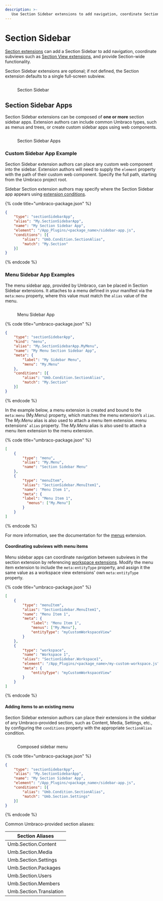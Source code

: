 ```yaml
---
description: >-
   Use Section Sidebar extensions to add navigation, coordinate Section Views, and provide additional functionality inside Section extensions.
---
```


# Section Sidebar

[Section extensions](./section.md) can add a Section Sidebar to add navigation, coordinate subviews such as
[Section View extensions](./section-view.md), and provide Section-wide functionality.

Section Sidebar extensions are optional; if not defined, the Section extension defaults to a single full-screen subview.

<figure><img src="../../../../.gitbook/assets/section-sidebar.svg" alt=""><figcaption><p>Section Sidebar</p></figcaption></figure>

## Section Sidebar Apps

Section Sidebar extensions can be composed of **one or more** section sidebar apps. Extension authors can include common Umbraco types, such as menus and trees, or create custom sidebar apps using web components.

<figure><img src="../../../../.gitbook/assets/section-sidebar-apps.svg" alt=""><figcaption><p>Section Sidebar Apps</p></figcaption></figure>

### Custom Sidebar App Example

Section Sidebar extension authors can place any custom web component into the sidebar. Extension authors will need to
supply the `element` property with the path of their custom web component. Specify the full path, starting from the 
Umbraco project root.

Sidebar Section extension authors may specify where the Section Sidebar app appears using
[extension conditions](../condition.md).

{% code title="umbraco-package.json" %}
```json
{
    "type": "sectionSidebarApp", 
    "alias": "My.SectionSidebarApp", 
    "name": "My Section Sidebar App", 
    "element": "/App_Plugins/<package_name>/sidebar-app.js",
    "conditions": [{
        "alias": "Umb.Condition.SectionAlias",
        "match": "My.Section"
    }]
}
```
{% endcode %}

### Menu Sidebar App Examples

The menu sidebar app, provided by Umbraco, can be placed in Section Sidebar extensions. It attaches to a menu defined in your manifest via the `meta:menu` property, where this value must match the `alias` value of the menu.

<figure><img src="../../../../.gitbook/assets/section-menu-sidebar-app.svg" alt=""><figcaption><p>Menu Sidebar App</p></figcaption></figure>

{% code title="umbraco-package.json" %}
```json
{
    "type": "sectionSidebarApp",
    "kind": "menu",
    "alias": "My.SectionSidebarApp.MyMenu",
    "name": "My Menu Section Sidebar App",
    "meta": {
        "label": "My Sidebar Menu",
        "menu": "My.Menu"
    },
    "conditions": [{
        "alias": "Umb.Condition.SectionAlias",
        "match": "My.Section"
    }]
}
```
{% endcode %}

In the example below, a menu extension is created and bound to the `meta:menu` (My.Menu) property, which matches the menu extension’s `alias`. The _My.Menu_ alias is also used to attach a menu item extension.
menu extensions' `alias` property. The *My.Menu* alias is also used to attach a menu item extension to the menu
extension.

{% code title="umbraco-package.json" %}
```json
[
    {
        "type": "menu",
        "alias": "My.Menu",
        "name": "Section Sidebar Menu"
    },
    {
        "type": "menuItem",
        "alias": "SectionSidebar.MenuItem1",
        "name": "Menu Item 1",
        "meta": {
        "label": "Menu Item 1",
          "menus": ["My.Menu"]
        }
    }
]
```
{% endcode %}

For more information, see the documentation for the [menus](../menu.md) extension.

#### Coordinating subviews with menu items

Menu sidebar apps can coordinate navigation between subviews in the section extension by referencing
[workspace extensions](../workspaces/workspace.md). Modify the menu item extension to include the `meta:entityType`
property, and assign it the same value as a workspace view extensions' own `meta:entityType` property.

{% code title="umbraco-package.json" %}
```json
[
    {
        "type": "menuItem",
        "alias": "SectionSidebar.MenuItem1",
        "name": "Menu Item 1",
        "meta": {
            "label": "Menu Item 1",
            "menus": ["My.Menu"],
            "entityType": "myCustomWorkspaceView"
        }
    },
    {
        "type": "workspace",
        "name": "Workspace 1",
        "alias": "SectionSidebar.Workspace1",
        "element": "/App_Plugins/<package_name>/my-custom-workspace.js",
        "meta": {
            "entityType": "myCustomWorkspaceView"
        }
    }
]
```
{% endcode %}

#### Adding items to an existing menu

Section Sidebar extension authors can place their extensions in the sidebar of any Umbraco-provided section, such as
Content, Media, Settings, etc., by configuring the `conditions` property with the appropriate `SectionAlias` condition.

<figure><img src="../../../../.gitbook/assets/section-sidebar-composed-apps.svg" alt=""><figcaption><p>Composed sidebar menu</p></figcaption></figure>

{% code title="umbraco-package.json" %}
```json
{
    "type": "sectionSidebarApp",
    "alias": "My.SectionSidebarApp",
    "name": "My Section Sidebar App",
    "element": "/App_Plugins/<package_name>/sidebar-app.js",
    "conditions": [{
        "alias": "Umb.Condition.SectionAlias", 
        "match": "Umb.Section.Settings"
    }]
}
```
{% endcode %}

Common Umbraco-provided section aliases:

| Section Aliases         |
|-------------------------|
| Umb.Section.Content     |
| Umb.Section.Media       |
| Umb.Section.Settings    |
| Umb.Section.Packages    |
| Umb.Section.Users       |
| Umb.Section.Members     |
| Umb.Section.Translation |
